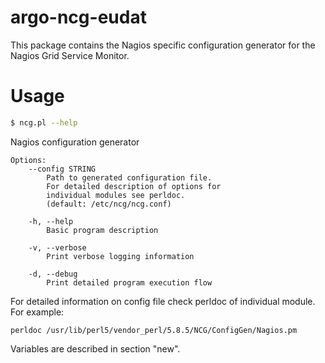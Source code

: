 argo-ncg-eudat
==============

This package contains the Nagios specific configuration generator for 
the Nagios Grid Service Monitor.


Usage
=====

```sh
$ ncg.pl --help
```

Nagios configuration generator

    Options:
        --config STRING
            Path to generated configuration file.
            For detailed description of options for
            individual modules see perldoc.
            (default: /etc/ncg/ncg.conf)

        -h, --help
            Basic program description

        -v, --verbose
            Print verbose logging information

        -d, --debug
            Print detailed program execution flow

For detailed information on config file check perldoc of individual module. For example:

    perldoc /usr/lib/perl5/vendor_perl/5.8.5/NCG/ConfigGen/Nagios.pm

Variables are described in section "new".


